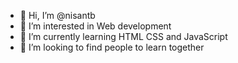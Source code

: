 - 👋 Hi, I’m @nisantb
- 👀 I’m interested in Web development 
- 🌱 I’m currently learning HTML CSS and JavaScript
- 💞️ I’m looking to find people to learn together

<!---
nisantb/nisantb is a ✨ special ✨ repository because its `README.md` (this file) appears on your GitHub profile.
You can click the Preview link to take a look at your changes.
--->

